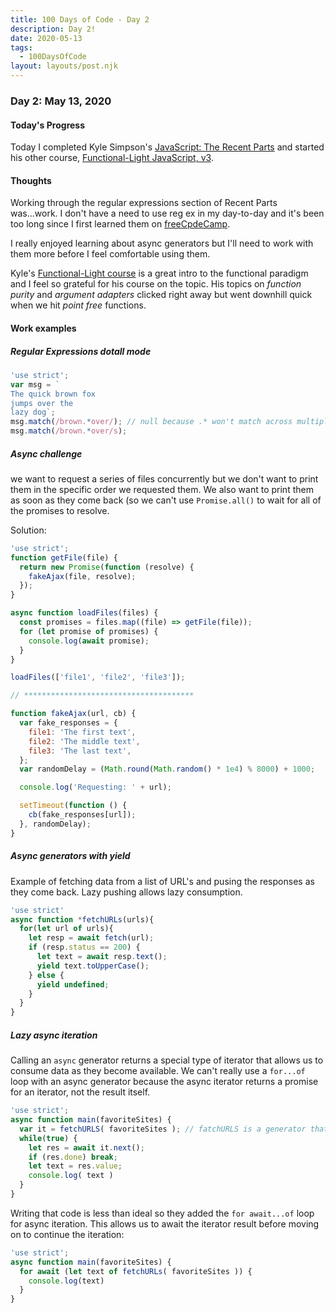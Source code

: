 ```yaml
---
title: 100 Days of Code - Day 2
description: Day 2!
date: 2020-05-13
tags: 
  - 100DaysOfCode
layout: layouts/post.njk
---
```


### Day 2: May 13, 2020

#### Today's Progress

Today I completed Kyle Simpson's [JavaScript: The Recent Parts](https://frontendmasters.com/courses/js-recent-parts/) and started his other course, [Functional-Light JavaScript, v3](https://frontendmasters.com/courses/functional-javascript-v3/).

#### Thoughts

Working through the regular expressions section of Recent Parts was...work. I don't have a need to use reg ex in my day-to-day and it's been too long since I first learned them on [freeCpdeCamp](https://www.freecodecamp.org/).

I really enjoyed learning about async generators but I'll need to work with them more before I feel comfortable using them.

Kyle's [Functional-Light course](https://frontendmasters.com/courses/functional-javascript-v3/) is a great intro to the functional paradigm and I feel so grateful for his course on the topic. His topics on *function purity* and *argument adapters* clicked right away but went downhill quick when we hit *point free* functions.

#### Work examples

##### Regular Expressions dotall mode

```js
'use strict';
var msg = `
The quick brown fox
jumps over the
lazy dog`;
msg.match(/brown.*over/); // null because .* won't match across multiple lines
msg.match(/brown.*over/s);
```

##### Async challenge

we want to request a series of files concurrently but we don't want to print them in the specific order we requested them. We also want to print them as soon as they come back (so we can't use `Promise.all()` to wait for all of the promises to resolve.

Solution:

```js
'use strict';
function getFile(file) {
  return new Promise(function (resolve) {
    fakeAjax(file, resolve);
  });
}

async function loadFiles(files) {
  const promises = files.map((file) => getFile(file));
  for (let promise of promises) {
    console.log(await promise);
  }
}

loadFiles(['file1', 'file2', 'file3']);

// **************************************

function fakeAjax(url, cb) {
  var fake_responses = {
    file1: 'The first text',
    file2: 'The middle text',
    file3: 'The last text',
  };
  var randomDelay = (Math.round(Math.random() * 1e4) % 8000) + 1000;

  console.log('Requesting: ' + url);

  setTimeout(function () {
    cb(fake_responses[url]);
  }, randomDelay);
}
```

##### Async generators with yield

Example of fetching data from a list of URL's and pusing the responses as they come back. Lazy pushing allows lazy consumption.

```js
'use strict'
async function *fetchURLs(urls){
  for(let url of urls){
    let resp = await fetch(url);
    if (resp.status == 200) {
      let text = await resp.text();
      yield text.toUpperCase();
    } else {
      yield undefined;
    }
  }
}
```

##### Lazy async iteration

Calling an `async` generator returns a special type of iterator that allows us to consume data as they become available. We can't really use a `for...of` loop with an async generator because the async iterator returns a promise for an iterator, not the result itself.

```js
'use strict';
async function main(favoriteSites) {
  var it = fetchURLS( favoriteSites ); // fatchURLS is a generator that returns an iterator
  while(true) {
    let res = await it.next();
    if (res.done) break;
    let text = res.value;
    console.log( text )
  }
}
```

Writing that code is less than ideal so they added the `for await...of` loop for async iteration. This allows us to await the iterator result before moving on to continue the iteration:

```js
'use strict';
async function main(favoriteSites) {
  for await (let text of fetchURLs( favoriteSites )) {
    console.log(text)
  }
}
```
